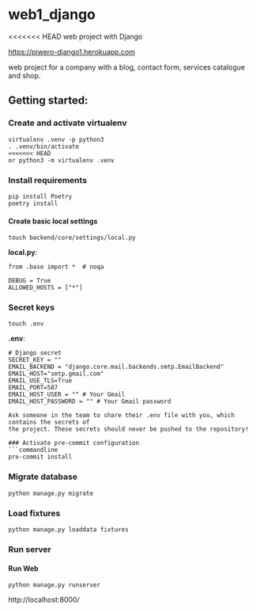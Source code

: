 # web1_django
<<<<<<< HEAD
web project with Django

https://piwero-django1.herokuapp.com

web project for a company with a blog, contact form, services catalogue and shop.

## Getting started:

### Create and activate virtualenv
```commandline
virtualenv .venv -p python3
. .venv/bin/activate
<<<<<<< HEAD
or python3 -m virtualenv .venv
```

### Install requirements
```commandline
pip install Poetry
poetry install
```

#### Create basic local settings
```commandline
touch backend/core/settings/local.py
```

**local.py**:
```
from .base import *  # noqa

DEBUG = True
ALLOWED_HOSTS = ["*"]

```

### Secret keys
```commandline
touch .env
```

**.env**:
```
# Django secret
SECRET_KEY = ""
EMAIL_BACKEND = "django.core.mail.backends.smtp.EmailBackend"
EMAIL_HOST="smtp.gmail.com"
EMAIL_USE_TLS=True
EMAIL_PORT=587
EMAIL_HOST_USER = "" # Your Gmail 
EMAIL_HOST_PASSWORD = "" # Your Gmail password

Ask someone in the team to share their .env file with you, which contains the secrets of
the project. These secrets should never be pushed to the repository!

### Activate pre-commit configuration
```commandline
pre-commit install
```

### Migrate database
```commandline
python manage.py migrate
```

### Load fixtures
```commandline
python manage.py loaddata fixtures
```

### Run server

#### Run Web
```commandline
python manage.py runserver
```

http://localhost:8000/

